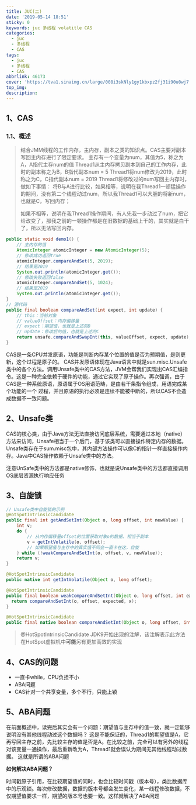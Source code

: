 ```yaml
---
title: JUC(二)
date: '2019-05-14 18:51'
sticky: 0
keywords: juc 多线程 volatitle CAS
categories:
  - juc
  - 多线程
  - CAS
tags:
  - juc
  - 多线程
  - CAS
abbrlink: 46173
cover: 'https://tva1.sinaimg.cn/large/008i3skNly1gy1kbxpz2fj31i90u0wj7.jpg'
top_img:
description:
---
```


## 1、CAS

### 1.1、概述

> 结合JMM线程的工作内存，主内存，副本之类的知识点。CAS主要对副本写回主内存进行了限定要求。
> 主存有一个变量为num，其值为5，称之为A，A指代主存num的值
> Thread1从主内存拷贝副本到自己的工作内存，此时的副本称之为B，B指代副本num = 5
> Thread1将num修改为2019，此时称之为C，C指代副本num = 2019
> Thread1将修改过的num写回主内存时，做如下事情：
> 将B与A进行比较，如果相等，说明在我Thread1一顿猛操作的期间，没有第二个线程动过num，所以我Thread1可以大胆的将新num，也就是C，写回内存；
>
> 如果不相等，说明在我Thread1操作期间，有人先我一步动过了num，把它给改变了，那我之前的一顿操作都是在旧数据的基础上干的，其实就是白干了，所以无法写回内存。

```java
public static void demo1() {
    // 主内存的值
    AtomicInteger atomicInteger = new AtomicInteger(5);
    // 修改成功返回true
    atomicInteger.compareAndSet(5, 2019);
    // 结果是2019
    System.out.println(atomicInteger.get());
    // 修改失败返回false
    atomicInteger.compareAndSet(5, 1024);
    // 结果是2019
    System.out.println(atomicInteger.get());
}
// 源代码
public final boolean compareAndSet(int expect, int update) {
    // this：当前对象
    // valueOffset：内存偏移量
    // expect：期望值，也就是上述的B
    // update：修改后的值，也就是上述的C
    return unsafe.compareAndSwapInt(this, valueOffset, expect, update);
}
```

CAS是一条CPU并发原语，功能是判断内存某个位置的值是否为预期值，是则更新，这个过程是原子的。
CAS并发原语体现在Java语言中就是sun.misc.Unsafe类中的各个方法。调用Unsafe类中的CAS方法，JVM会帮我们实现出CAS汇编指令。这是一种完全依赖于硬件的功能，通过它实现了原子操作。再次强调，由于CAS是一种系统原语，原语属于OS用语范畴，是由若干条指令组成，用语完成某个功能的一个 过程，并且原语的执行必须是连续不能被中断的，所以CAS不会造成数据不一致问题。

## 2、Unsafe类

CAS的核心类，由于Java方法无法直接访问底层系统，需要通过本地（native）方法来访问，Unsafe相当于一个后门，基于该类可以直接操作特定内存的数据。Unsafe类存在于sum.misc包中，其内部方法操作可以像C的指针一样直接操作内存。Java中CAS操作依赖于Unsafe类中的方法。

注意UnSafe类中的方法都是native修饰，也就是说Unsafe类中的方法都直接调用OS底层资源执行响应任务

## 3、自旋锁

```java
// Unsafe类中自旋锁的示例
@HotSpotIntrinsicCandidate
public final int getAndSetInt(Object o, long offset, int newValue) {
    int v;
    do {
        // 从内存偏移量offset的位置获取对象o的数据，相当于副本
        v = getIntVolatile(o, offset);
        // 如果期望值与主存中的真实值不同会一直卡在这，自旋
    } while (!weakCompareAndSetInt(o, offset, v, newValue));
    return v;
}

@HotSpotIntrinsicCandidate
public native int getIntVolatile(Object o, long offset);

@HotSpotIntrinsicCandidate
public final boolean weakCompareAndSetInt(Object o, long offset, int expected, int x) {
  return compareAndSetInt(o, offset, expected, x);
}

@HotSpotIntrinsicCandidate
public final native boolean compareAndSetInt(Object o, long offset, int expected, int x);
```

> @HotSpotIntrinsicCandidate JDK9开始出现的注解，该注解表示此方法在HotSpot虚拟机中**可能**另有更加高效的实现

## 4、CAS的问题

- 一直卡while，CPU负担不小
- ABA问题
- CAS针对一个共享变量，多个不行，只能上锁

## 5、ABA问题

在前面概述中，读完后其实会有一个问题：期望值与主存中的值一致，就一定能够说明没有其他线程动过这个数据吗？
这是不能保证的，Thread1的期望值是A，它再写回主存之前，先比较主存的值是否是A。在比较之前，完全可以有另外的线程对该变量一通操作，最后重新改为A，Thread1就会误认为期间无其他线程动过数据。
这就是所谓的ABA问题

**如何解决ABA问题？**

时间戳原子引用，在比较期望值的同时，也会比较时间戳（版本号），类比数据库中的乐观锁。每次修改数据，数据的版本号都会发生变化，某一线程修改数据，不仅期望值要求一样，期望的版本号也要一致。这样就解决了ABA问题

















